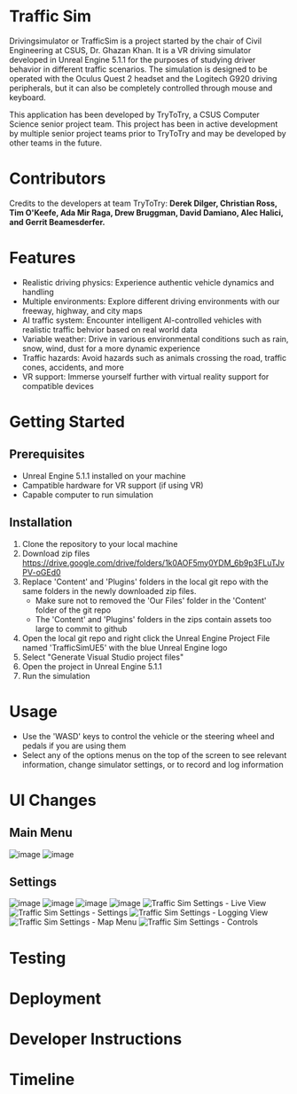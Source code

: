 # Traffic Sim
Drivingsimulator or TrafficSim is a project started by the chair of Civil Engineering at CSUS, Dr. Ghazan Khan. It is a VR driving simulator developed in Unreal Engine 5.1.1 for the purposes of studying driver behavior in different traffic scenarios. The simulation is designed to be operated with the Oculus Quest 2 headset and the Logitech G920 driving peripherals, but it can also be completely controlled through mouse and keyboard.  

This application has been developed by TryToTry, a CSUS Computer Science senior project team. This project has been in active development by multiple senior project teams prior to TryToTry and may be developed by other teams in the future. 
# Contributors
Credits to the developers at team TryToTry:
**Derek Dilger, Christian Ross, Tim O'Keefe, Ada Mir Raga, Drew Bruggman, David Damiano, Alec Halici, and Gerrit Beamesderfer.**

# Features

* Realistic driving physics: Experience authentic vehicle dynamics and handling
* Multiple environments: Explore different driving environments with our freeway, highway, and city maps
* AI traffic system: Encounter intelligent AI-controlled vehicles with realistic traffic behvior based on real world data
* Variable weather: Drive in various environmental conditions such as rain, snow, wind, dust for a more dynamic experience
* Traffic hazards: Avoid hazards such as animals crossing the road, traffic cones, accidents, and more
* VR support: Immerse yourself further with virtual reality support for compatible devices

# Getting Started
## Prerequisites
* Unreal Engine 5.1.1 installed on your machine
* Campatible hardware for VR support (if using VR)
* Capable computer to run simulation

## Installation
1. Clone the repository to your local machine
2. Download zip files
   https://drive.google.com/drive/folders/1k0AOF5my0YDM_6b9p3FLuTJvPV-oGEd0
3. Replace 'Content' and 'Plugins' folders in the local git repo with the same folders in the newly downloaded zip files.
   * Make sure not to removed the 'Our Files' folder in the 'Content' folder of the git repo
   * The 'Content' and 'Plugins' folders in the zips contain assets too large to commit to github
4. Open the local git repo and right click the Unreal Engine Project File named 'TrafficSimUE5' with the blue Unreal Engine logo
5. Select "Generate Visual Studio project files"
6. Open the project in Unreal Engine 5.1.1
7. Run the simulation

# Usage
* Use the 'WASD' keys to control the vehicle or the steering wheel and pedals if you are using them
* Select any of the options menus on the top of the screen to see relevant information, change simulator settings, or to record and log information

# UI Changes
## Main Menu
![image](https://github.com/pwntatochip/drivingsimulator/assets/36629188/0a44f650-a2fb-4b2e-80c2-e25e80ad893c) ![image](https://github.com/pwntatochip/drivingsimulator/assets/36629188/086350e1-0f48-405c-9d3e-9cc905554b76)
## Settings
![image](https://github.com/pwntatochip/drivingsimulator/assets/36629188/e4b6908d-0604-41c2-b754-34a460fb8dae) ![image](https://github.com/pwntatochip/drivingsimulator/assets/36629188/71c76e0a-59ea-489d-8d8a-fe47c568b9bf) ![image](https://github.com/pwntatochip/drivingsimulator/assets/36629188/428e34d7-0d90-47fa-8270-b78df9f839d2) ![image](https://github.com/pwntatochip/drivingsimulator/assets/36629188/2d5e23d2-929e-4d61-987d-db0d02ea8b37) ![Traffic Sim Settings - Live View](https://github.com/pwntatochip/drivingsimulator/assets/36629188/72eb9803-c422-433c-a4d5-3b2e51688a2f) ![Traffic Sim Settings - Settings](https://github.com/pwntatochip/drivingsimulator/assets/36629188/8c588624-4a2f-480c-920b-5106e048bc3d) ![Traffic Sim Settings - Logging View](https://github.com/pwntatochip/drivingsimulator/assets/36629188/3d1ffa9e-8aa0-4f20-b9c8-d8857e2d1aec) ![Traffic Sim Settings - Map Menu](https://github.com/pwntatochip/drivingsimulator/assets/36629188/b6904a63-4ff9-42c2-b5ae-60e8af8b2834) ![Traffic Sim Settings - Controls](https://github.com/pwntatochip/drivingsimulator/assets/36629188/2fe69499-299f-4f0a-856c-8f4ec0afd487)











# Testing

# Deployment

# Developer Instructions

# Timeline
